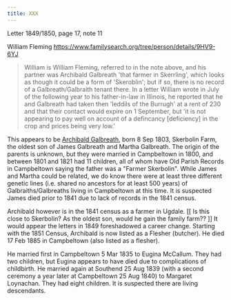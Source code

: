```yaml
---
title: XXX
---
```



Letter 1849/1850, page 17, note 11

William Fleming https://www.familysearch.org/tree/person/details/9HV9-6YJ

> William is William Fleming, referred to in the note above, and
> his partner was Archibald Galbreath 'that farmer in Skerrling', which looks
> as though it could be a form of 'Skeroblin'; but if so, there is no record of a 
> Galbreath/Galbraith tenant there. In a letter William wrote in July of the following
> year to his father-in-law in Illinois, he reported that he and Galbreath
> had taken then 'leddils of the Burrugh' at a rent of 230 and that their contact
> would expire on 1 September, but 'it is not appearing to pay well on account of
> a defincancy [deficiency] in the crop and prices being very low.'
>

This appears to be [Archibald Galbreath](/people/galbreath-archibald-1803.md), born 8 Sep 1803, Skerbolin Farm, the oldest son of James Galbreath and Martha Galbreath. The origin of the parents is unknown, but they were married in Campbeltown in 1800, and between 1801 and 1821 had 11 children, all of whom have Old Parish Records in Campbeltown saying the father was a "Farmer Skerbolin". While James and Martha could be related, we do know there were at least three different genetic lines (i.e. shared no ancestors for at least 500 years) of Galbraiths/Galbreaths living in Campbeltown at this time. It is suspected James died prior to 1841 due to lack of records in the 1841 census.

Archibald however is in the 1841 census as a farmer in Ugdale. [[ Is this close to Skerbolin? As the oldest son, would he gain the family farm?? ]] It would appear the letters in 1849 foreshadowed a career change. Starting with the 1851 Census, Archibald is now listed as a Flesher (butcher). He died 17 Feb 1885 in Campbeltown (also listed as a flesher).

He married first in Campbeltown 5 Mar 1835 to Eugina McCallum. They had two children, but Eugina appears to have died due to complications of childbirth. He married again at Southend 25 Aug 1839 (with a second ceremony a year later at Campbeltown 25 Aug 1840) to Margaret Loynachan. They had eight children. It is suspected there are living descendants.








